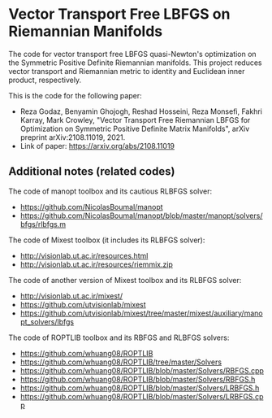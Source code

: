 # Vector Transport Free LBFGS on Riemannian Manifolds

The code for vector transport free LBFGS quasi-Newton's optimization on the Symmetric Positive Definite Riemannian manifolds.
This project reduces vector transport and Riemannian metric to identity and Euclidean inner product, respectively. 

This is the code for the following paper:
- Reza Godaz, Benyamin Ghojogh, Reshad Hosseini, Reza Monsefi, Fakhri Karray, Mark Crowley, "Vector Transport Free Riemannian LBFGS for Optimization on Symmetric Positive Definite Matrix Manifolds", arXiv preprint arXiv:2108.11019, 2021. 
- Link of paper: https://arxiv.org/abs/2108.11019

## Additional notes (related codes)

The code of manopt toolbox and its cautious RLBFGS solver: 
- https://github.com/NicolasBoumal/manopt
- https://github.com/NicolasBoumal/manopt/blob/master/manopt/solvers/bfgs/rlbfgs.m

The code of Mixest toolbox (it includes its RLBFGS solver): 
- http://visionlab.ut.ac.ir/resources.html
- http://visionlab.ut.ac.ir/resources/riemmix.zip

The code of another version of Mixest toolbox and its RLBFGS solver:
- http://visionlab.ut.ac.ir/mixest/
- https://github.com/utvisionlab/mixest
- https://github.com/utvisionlab/mixest/tree/master/mixest/auxiliary/manopt_solvers/lbfgs

The code of ROPTLIB toolbox and its RBFGS and RLBFGS solvers:
- https://github.com/whuang08/ROPTLIB
- https://github.com/whuang08/ROPTLIB/tree/master/Solvers
- https://github.com/whuang08/ROPTLIB/blob/master/Solvers/RBFGS.cpp
- https://github.com/whuang08/ROPTLIB/blob/master/Solvers/RBFGS.h
- https://github.com/whuang08/ROPTLIB/blob/master/Solvers/LRBFGS.h
- https://github.com/whuang08/ROPTLIB/blob/master/Solvers/LRBFGS.cpp
